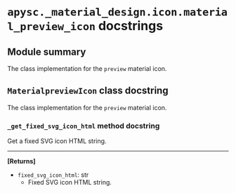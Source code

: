 # `apysc._material_design.icon.material_preview_icon` docstrings

## Module summary

The class implementation for the `preview` material icon.

## `MaterialpreviewIcon` class docstring

The class implementation for the `preview` material icon.

### `_get_fixed_svg_icon_html` method docstring

Get a fixed SVG icon HTML string.<hr>

**[Returns]**

- `fixed_svg_icon_html`: str
  - Fixed SVG icon HTML string.